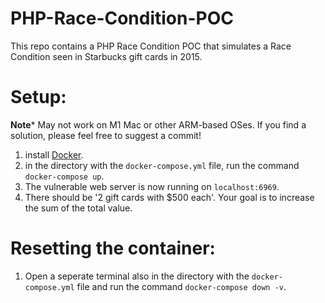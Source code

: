 # PHP-Race-Condition-POC
This repo contains a PHP Race Condition POC that simulates a Race Condition seen in Starbucks gift cards in 2015.

# Setup:
**Note*** May not work on M1 Mac or other ARM-based OSes. If you find a solution, please feel free to suggest a commit!
1. install [Docker](https://docs.docker.com/get-docker/).
2. in the directory with the `docker-compose.yml` file, run the command `docker-compose up`.
3. The vulnerable web server is now running on `localhost:6969`.
4. There should be '2 gift cards with $500 each'. Your goal is to increase the sum of the total value.

# Resetting the container:
1. Open a seperate terminal also in the directory with the `docker-compose.yml` file and run the command `docker-compose down -v`.
